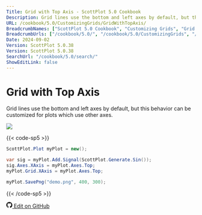 ```yaml
---
Title: Grid with Top Axis - ScottPlot 5.0 Cookbook
Description: Grid lines use the bottom and left axes by default, but this behavior can be customized for plots which use other axes.
URL: /cookbook/5.0/CustomizingGrids/GridWithTopAxis/
BreadcrumbNames: ["ScottPlot 5.0 Cookbook", "Customizing Grids", "Grid with Top Axis"]
BreadcrumbUrls: ["/cookbook/5.0/", "/cookbook/5.0/CustomizingGrids", "/cookbook/5.0/CustomizingGrids/GridWithTopAxis"]
Date: 2024-09-02
Version: ScottPlot 5.0.38
Version: ScottPlot 5.0.38
SearchUrl: "/cookbook/5.0/search/"
ShowEditLink: false
---
```


# Grid with Top Axis


Grid lines use the bottom and left axes by default, but this behavior can be customized for plots which use other axes.

[![](/cookbook/5.0/images/GridWithTopAxis.png?240902145058)](/cookbook/5.0/images/GridWithTopAxis.png?240902145058)

{{< code-sp5 >}}

```cs
ScottPlot.Plot myPlot = new();

var sig = myPlot.Add.Signal(ScottPlot.Generate.Sin());
sig.Axes.XAxis = myPlot.Axes.Top;
myPlot.Grid.XAxis = myPlot.Axes.Top;

myPlot.SavePng("demo.png", 400, 300);

```

{{< /code-sp5 >}}

<a href='https://github.com/ScottPlot/ScottPlot/blob/main/src/ScottPlot5/ScottPlot5%20Cookbook/Recipes/Axis/CustomizingGrids.cs'><svg xmlns="http://www.w3.org/2000/svg" width="16" height="16" fill="currentColor" class="mb-1 bi bi-github" viewBox="0 0 16 16">
  <path d="M8 0C3.58 0 0 3.58 0 8c0 3.54 2.29 6.53 5.47 7.59.4.07.55-.17.55-.38 0-.19-.01-.82-.01-1.49-2.01.37-2.53-.49-2.69-.94-.09-.23-.48-.94-.82-1.13-.28-.15-.68-.52-.01-.53.63-.01 1.08.58 1.23.82.72 1.21 1.87.87 2.33.66.07-.52.28-.87.51-1.07-1.78-.2-3.64-.89-3.64-3.95 0-.87.31-1.59.82-2.15-.08-.2-.36-1.02.08-2.12 0 0 .67-.21 2.2.82.64-.18 1.32-.27 2-.27s1.36.09 2 .27c1.53-1.04 2.2-.82 2.2-.82.44 1.1.16 1.92.08 2.12.51.56.82 1.27.82 2.15 0 3.07-1.87 3.75-3.65 3.95.29.25.54.73.54 1.48 0 1.07-.01 1.93-.01 2.2 0 .21.15.46.55.38A8.01 8.01 0 0 0 16 8c0-4.42-3.58-8-8-8"/>
</svg> Edit on GitHub</a>

